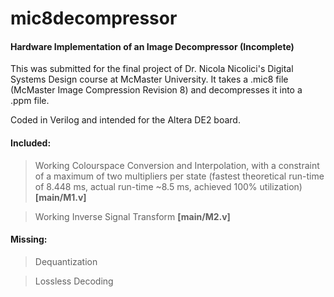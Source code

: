 mic8decompressor
================

#### Hardware Implementation of an Image Decompressor (Incomplete)

This was submitted for the final project of Dr. Nicola Nicolici's Digital Systems Design course at McMaster University. It takes a .mic8 file (McMaster Image Compression Revision 8) and decompresses it into a .ppm file.  
  
Coded in Verilog and intended for the Altera DE2 board.

#### Included: 
>Working Colourspace Conversion and Interpolation, with a constraint of a maximum of two multipliers per state (fastest theoretical run-time of 8.448 ms, actual run-time ~8.5 ms, achieved 100% utilization) **[main/M1.v]**

>Working Inverse Signal Transform **[main/M2.v]**

#### Missing:
>Dequantization

>Lossless Decoding
